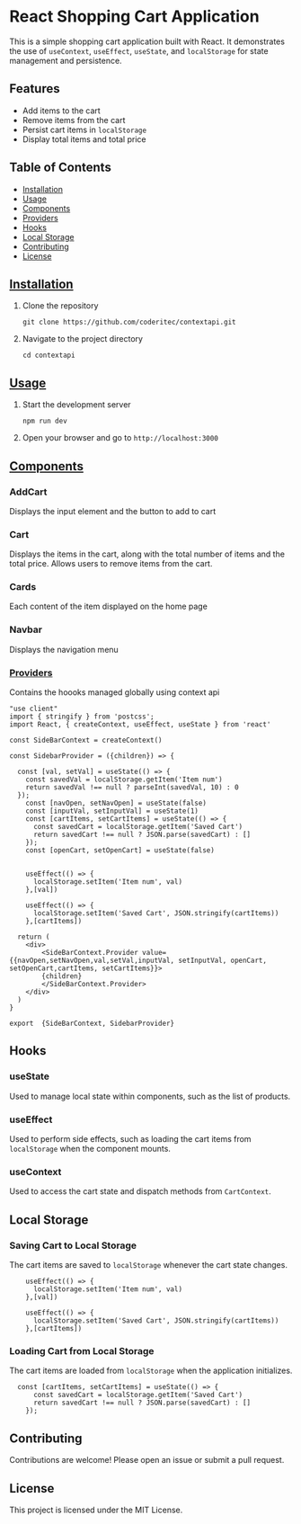 # React Shopping Cart Application

This is a simple shopping cart application built with React. It demonstrates the use of `useContext`, `useEffect`, `useState`, and `localStorage` for state management and persistence.

## Features

- Add items to the cart
- Remove items from the cart
- Persist cart items in `localStorage`
- Display total items and total price

## Table of Contents

- [Installation](#installation)
- [Usage](#usage)
- [Components](#components)
- [Providers](#providers)
- [Hooks](#hooks)
- [Local Storage](#local-storage)
- [Contributing](#contributing)
- [License](#license)

## [Installation](#installation)

1. Clone the repository

   ```
   git clone https://github.com/coderitec/contextapi.git
   ```

2. Navigate to the project directory

   ```
   cd contextapi
   ```

## [Usage](#usage)

1. Start the development server

   ```
   npm run dev
   ```

2. Open your browser and go to `http://localhost:3000`

## [Components](#components)

### AddCart

Displays the input element and the button to add to cart

### Cart

Displays the items in the cart, along with the total number of items and the total price. Allows users to remove items from the cart.

### Cards

Each content of the item displayed on the home page

### Navbar

Displays the navigation menu

### [Providers](#providers)

Contains the hoooks managed globally using context api

```
"use client"
import { stringify } from 'postcss';
import React, { createContext, useEffect, useState } from 'react'

const SideBarContext = createContext()

const SidebarProvider = ({children}) => {

  const [val, setVal] = useState(() => {
    const savedVal = localStorage.getItem('Item num')
    return savedVal !== null ? parseInt(savedVal, 10) : 0
  });
    const [navOpen, setNavOpen] = useState(false)
    const [inputVal, setInputVal] = useState(1)
    const [cartItems, setCartItems] = useState(() => {
      const savedCart = localStorage.getItem('Saved Cart')
      return savedCart !== null ? JSON.parse(savedCart) : []
    });
    const [openCart, setOpenCart] = useState(false)


    useEffect(() => {
      localStorage.setItem('Item num', val)
    },[val])

    useEffect(() => {
      localStorage.setItem('Saved Cart', JSON.stringify(cartItems))
    },[cartItems])

  return (
    <div>
        <SideBarContext.Provider value={{navOpen,setNavOpen,val,setVal,inputVal, setInputVal, openCart, setOpenCart,cartItems, setCartItems}}>
        {children}
        </SideBarContext.Provider>
    </div>
  )
}

export  {SideBarContext, SidebarProvider}
```

## Hooks

### useState

Used to manage local state within components, such as the list of products.

### useEffect

Used to perform side effects, such as loading the cart items from `localStorage` when the component mounts.

### useContext

Used to access the cart state and dispatch methods from `CartContext`.

## Local Storage

### Saving Cart to Local Storage

The cart items are saved to `localStorage` whenever the cart state changes.

```
    useEffect(() => {
      localStorage.setItem('Item num', val)
    },[val])

    useEffect(() => {
      localStorage.setItem('Saved Cart', JSON.stringify(cartItems))
    },[cartItems])

```

### Loading Cart from Local Storage

The cart items are loaded from `localStorage` when the application initializes.

```
  const [cartItems, setCartItems] = useState(() => {
      const savedCart = localStorage.getItem('Saved Cart')
      return savedCart !== null ? JSON.parse(savedCart) : []
    });
```

## Contributing

Contributions are welcome! Please open an issue or submit a pull request.

## License

This project is licensed under the MIT License.
